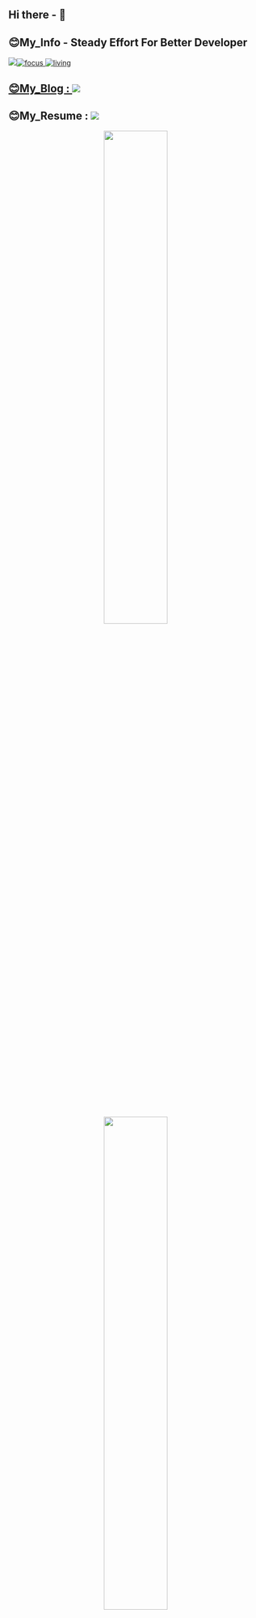 ## Hi there -  👋

## 😊My_Info   - Steady Effort For Better Developer

<a href="https://github.com/j9972"><img src="https://hits.seeyoufarm.com/api/count/incr/badge.svg?url=https%3A%2F%2Fgithub.com%2Fseondal&count_bg=%23000000&title_bg=%23000000&icon=github.svg&icon_color=%23E7E7E7&title=GitHub&edge_flat=false)"/>![focus](https://img.shields.io/badge/focus-backend-green)
![living](https://img.shields.io/badge/living-YongIn-green)
  
## 😊My_Blog : <a href="https://techj9972.tistory.com/" target="_blank"><img src="https://img.shields.io/badge/tstory-FFFFFF?style=flat&logo=tstory&logoColor=000000"/></a> 

## 😊My_Resume : <a href="https://bony-mackerel-c61.notion.site/cd434e823bc546aca0d7f5101fff15ba" target="_blank"><img src="https://img.shields.io/badge/Notion-FFFFFF?style=flat&logo=Notion&logoColor=000000"/></a>


<p align="center">
  <img height="50%" width="auto" src ="https://github-readme-stats.vercel.app/api?username=j9972&show_icons=true&count_private=true&theme=onedark&hide_border=true&hide=issues,contribs&bg_color=00000000">
  <img height="50%" width="auto" src ="https://github-readme-stats.vercel.app/api/top-langs/?username=j9972&layout=compact&hide_border=true&theme=onedark&bg_color=00000000&langs_count=6&hide=jupyter%20notebook,tex,css,php">
  
  [![Solved.ac](http://mazassumnida.wtf/api/v2/generate_badge?boj=j9972)](https://solved.ac/profile/j9972)
  <br>
  <br>
</p>

## 😊My_STACKS
  
 <img src="https://img.shields.io/badge/JAVA-007396?style=for-the-badge&logo=java&logoColor=white"> <img src = "https://img.shields.io/badge/python-3670A0?style=for-the-badge&logo=python&logoColor=ffdd54"> 
 
 <img src="https://img.shields.io/badge/Spring-6DB33F?style=for-the-badge&logo=Spring&logoColor=white"> 
 
 
 <img src="https://img.shields.io/badge/mysql-4479A1?style=for-the-badge&logo=mysql&logoColor=white">
 
 <img src="https://img.shields.io/badge/aws-232F3E?style=for-the-badge&logo=aws&logoColor=white"> <img src="https://img.shields.io/badge/github-181717?style=for-the-badge&logo=github&logoColor=white"> <img src = "https://img.shields.io/badge/docker-%230db7ed.svg?style=for-the-badge&logo=docker&logoColor=white"> <img src = "https://img.shields.io/badge/Redis-DC382D.svg?&style=for-the-badge&logo=Redis&logoColor=white">  <img src="https://img.shields.io/badge/NodeJs-339933?style=for-the-badge&logo=NodeJs&logoColor=white">

